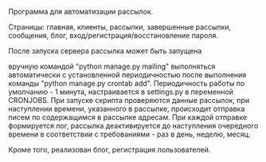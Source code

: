Программа для автоматизации рассылок.

Страницы: главная, клиенты, рассылки, завершенные рассылки, сообщения, блог, вход/регистрация/восстановление пароля.

После запуска сервера рассылка может быть запущена

вручную командой "python manage.py mailing"
выполняться автоматически с установленной периодичностью после выполнения команды "python manage.py crontab add". Периодичность работы по умолчанию - 1 минута, настраивается в settings.py в переменной CRONJOBS.
При запуске скрипта проверяются данные рассылок, при наступлении времени, указанного в рассылке, происходит отправка писем по содержащимся в рассылке адресам. При каждой отправке формируется лог, рассылка деактивируется до наступления очередного времени в соответствии с требованиями - раз в день, неделю, месяц.

Кроме того, реализован блог, регистрация пользователей.